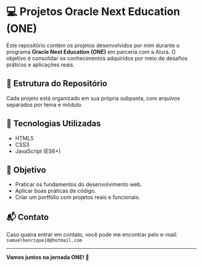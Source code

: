 # 💻 Projetos Oracle Next Education (ONE)

Este repositório contém os projetos desenvolvidos por mim durante o programa **Oracle Next Education (ONE)** em parceria com a Alura. O objetivo é consolidar os conhecimentos adquiridos por meio de desafios práticos e aplicações reais.

## 📁 Estrutura do Repositório

Cada projeto está organizado em sua própria subpasta, com arquivos separados por tema e módulo. 

## 🚀 Tecnologias Utilizadas

- HTML5
- CSS3
- JavaScript (ES6+)

## 📌 Objetivo

- Praticar os fundamentos do desenvolvimento web.
- Aplicar boas práticas de código.
- Criar um portfólio com projetos reais e funcionais.

## 📬 Contato

Caso queira entrar em contato, você pode me encontrar pelo e-mail: `samuelhenrique10@hotmail.com`

---

**Vamos juntos na jornada ONE! 🚀**
